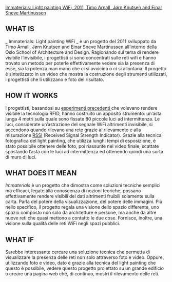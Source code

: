 [Immaterials: Light painting WiFi, 2011, Timo Arnall, Jørn Knutsen and Einar Sneve Martinussen](http://www.nearfield.org/2011/02/wifi-light-painting) 
## WHAT IS
_ Immaterials: Light painting WiFi _ è un progetto del 2011 sviluppato da Timo Arnall, Jørn Knutsen and Einar Sneve Martinussen all’interno della Oslo School of Architecture and Design. Ragionando sul tema di rendere visibile l’invisibile, i progettisti si sono concentrati sulle reti wifi e hanno trovato un metodo per poterle effettivamente vedere sia la presenza di esse, sia la potenza man mano che ci si avvicina o ci si allontana. Il progetto è sintetizzato in un video che mostra la costruzione degli strumenti utilizzati, i progettisti che li utilizzano e foto del risultato.

## HOW IT WORKS
I progettisti, basandosi su [esperimenti precedenti ](http://www.nearfield.org/2009/10/immaterials-the-ghost-in-the-field) che volevano rendere visibile la tecnologia RFID, hanno costruito un apposito strumento: un’asta lunga 4 metri sulla quale sono fissate 80 piccole luci ad intermittenza. Le luci, considerate un’astrazione del segnale WiFi altrimenti invisibile, si accendono quando rilevano una rete grazie al rilevamento e alla misurazione [RSSI]( https://en.wikipedia.org/wiki/Received_signal_strength_indication) (Received Signal Strength Indicator). Grazie alla tecnica fotografica del light painting, che utilizza lunghi tempi di esposizione, è stato possibile ottenere delle foto, poi riassunte nel video finale, scattate spostando l’asta con le luci ad intermittenza ed ottenendo quindi una sorta di muro di luci.

## WHAT DOES IT MEAN
_Immaterials_ è un progetto che dimostra come soluzioni tecniche semplici ma efficaci, legate alla conoscenza di nozioni teoriche, possano effettivamente rendere visibili dei dati altrimenti fruibili solamente sulla carta. Parla del potere della visualizzazione, del potere delle immagini.
Più nello specifico, il progetto regala una visione dello spazio differente, uno spazio composto non solo da architetture e persone, ma anche da altre nuove reti che quasi mettono a contatto le due cose. Fornisce, inoltre, una visione sulla qualità delle reti WiFi negli spazi pubblici. 

## WHAT IF
Sarebbe interessante cercare una soluzione tecnica che permetta di visualizzare la presenza delle reti non solo attraverso foto e video. Oppure, utilizzando foto e video, dato è grazie alla tecnica del light painting che questo è possibile, vedere questo progetto proiettato su un grande edificio o creare una pagina web che, di continuo, mostri il rilevamento delle reti.
